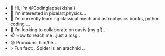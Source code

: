 - 👋 Hi, I’m @Codinglapse{kishal}
- 👀 I’m interested in pixelart,physics...
- 🌱 I’m currently learning classical mech and astrophysics books, python coding ...
- 💞️ I’m looking to collaborate on oasis (my gf)..
- 📫 How to reach me ..just a msg .
- 😄 Pronouns: him/he...
- ⚡ Fun fact: . Spider is an arachnid ..

<!---
Codinglapse/Codinglapse is a ✨ special ✨ repository because its `README.md` (this file) appears on your GitHub profile.
You can click the Preview link to take a look at your changes.
--->
